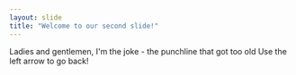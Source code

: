 ```yaml
---
layout: slide
title: "Welcome to our second slide!"
---
```

Ladies and gentlemen, I'm the joke - the punchline that got too old
Use the left arrow to go back!

